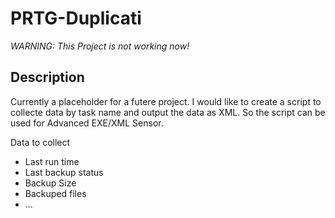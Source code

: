 # PRTG-Duplicati
*WARNING: This Project is not working now!*

## Description
Currently a placeholder for a futere project. I would like to create a script to collecte data by task name and output the data as XML. So the script can be used for Advanced EXE/XML Sensor. 

Data to collect
- Last run time
- Last backup status
- Backup Size
- Backuped files
- ...
